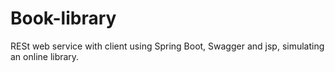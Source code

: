 # Book-library
RESt web service with client using Spring Boot, Swagger and jsp, simulating an online library.
